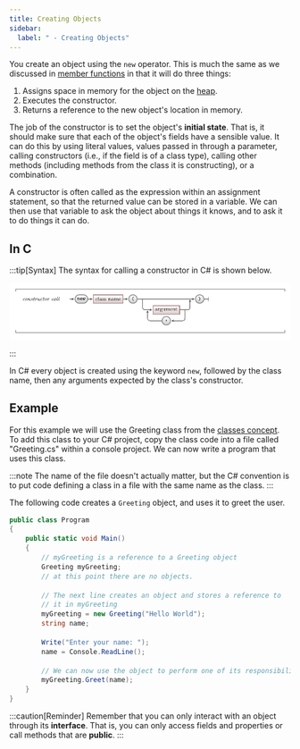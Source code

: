 ```yaml
---
title: Creating Objects
sidebar:
  label: " - Creating Objects"
---
```


You create an object using the `new` operator.
This is much the same as we discussed in [member functions](/book/part-2-organised-code/7-member-functions/2-trailside/1-1-constructor) in that it will do three things:

1. Assigns space in memory for the object on the [heap](/book/part-2-organised-code/6-deep-dive-memory/2-trailside/01-heap).
2. Executes the constructor.
3. Returns a reference to the new object's location in memory.

The job of the constructor is to set the object's **initial state**.
That is, it should make sure that each of the object's fields have a sensible value.
It can do this by using literal values, values passed in through a parameter, calling constructors (i.e., if the field is of a class type), calling other methods (including methods from the class it is constructing), or a combination.

A constructor is often called as the expression within an assignment statement, so that the returned value can be stored in a variable.
We can then use that variable to ask the object about things it knows, and to ask it to do things it can do.

## In C #

:::tip[Syntax]
The syntax for calling a constructor in C# is shown below.

![The syntax for calling a constructor](./images/constructor-call-syntax-diagram.png)

:::

In C# every object is created using the keyword `new`, followed by the class name, then any arguments expected by the class's constructor.

## Example

For this example we will use the Greeting class from the [classes concept](/book/part-3-programs-as-concepts/2-abstraction/2-trailside/1-0-class). To add this class to your C# project, copy the class code into a file called "Greeting.cs" within a console project.
We can now write a program that uses this class.

:::note
The name of the file doesn't actually matter, but the C# convention is to put code defining a class in a file with the same name as the class.
:::

The following code creates a `Greeting` object, and uses it to greet the user.

```cs
public class Program
{
    public static void Main()
    {
        // myGreeting is a reference to a Greeting object
        Greeting myGreeting;
        // at this point there are no objects.

        // The next line creates an object and stores a reference to
        // it in myGreeting
        myGreeting = new Greeting("Hello World");
        string name;

        Write("Enter your name: ");
        name = Console.ReadLine();

        // We can now use the object to perform one of its responsibilities
        myGreeting.Greet(name);
    }
}
```

:::caution[Reminder]
Remember that you can only interact with an object through its **interface**.
That is, you can only access fields and properties or call methods that are **public**.
:::
